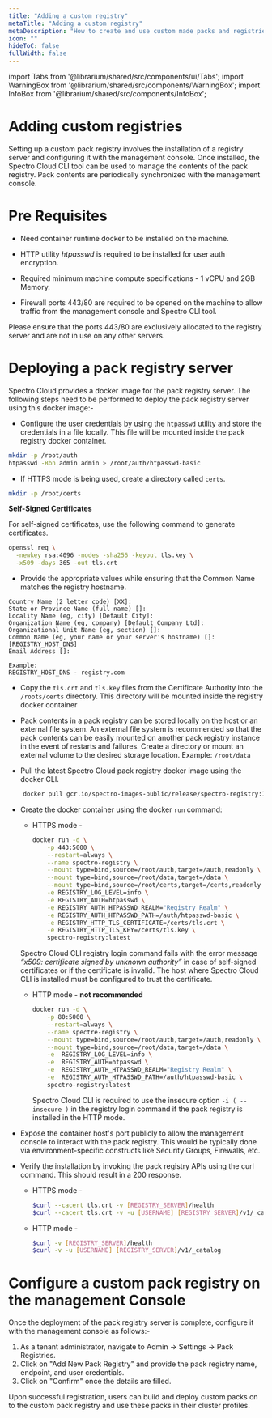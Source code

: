 ```yaml
---
title: "Adding a custom registry"
metaTitle: "Adding a custom registry"
metaDescription: "How to create and use custom made packs and registries in Spectro Cloud"
icon: ""
hideToC: false
fullWidth: false
---
```


import Tabs from '@librarium/shared/src/components/ui/Tabs';
import WarningBox from '@librarium/shared/src/components/WarningBox';
import InfoBox from '@librarium/shared/src/components/InfoBox';

# Adding custom registries

Setting up a custom pack registry involves the installation of a registry server and configuring it with the management console. Once installed, the Spectro Cloud CLI tool can be used to manage the contents of the pack registry. Pack contents are periodically synchronized with the management console.

# Pre Requisites

* Need container runtime docker to be installed on the machine.

* HTTP utility *htpasswd* is required to be installed for user auth encryption.

* Required minimum machine compute specifications - 1 vCPU and 2GB Memory.

* Firewall ports 443/80 are required to be opened on the machine to allow traffic from the management console and Spectro CLI tool.

<InfoBox>
Please ensure that the ports 443/80 are exclusively allocated to the registry server and are not in use on any other servers.
</InfoBox>

# Deploying a pack registry server

Spectro Cloud provides a docker image for the pack registry server. The following steps need to be performed to deploy the pack registry server using this docker image:-

* Configure the user credentials by using the `htpasswd` utility and store the credentials in a file locally. This file will be mounted inside the pack registry docker container.

```bash
mkdir -p /root/auth
htpasswd -Bbn admin admin > /root/auth/htpasswd-basic
```

* If HTTPS mode is being used, create a directory called `certs`.

```bash
mkdir -p /root/certs
```

<InfoBox>

**Self-Signed Certificates**

For self-signed certificates, use the following command to generate certificates.

```bash
openssl req \
  -newkey rsa:4096 -nodes -sha256 -keyout tls.key \
  -x509 -days 365 -out tls.crt
```

* Provide the appropriate values while ensuring that the Common Name matches the registry hostname.

```text
Country Name (2 letter code) [XX]:
State or Province Name (full name) []:
Locality Name (eg, city) [Default City]:
Organization Name (eg, company) [Default Company Ltd]:
Organizational Unit Name (eg, section) []:
Common Name (eg, your name or your server's hostname) []:[REGISTRY_HOST_DNS]
Email Address []:

Example:
REGISTRY_HOST_DNS - registry.com
```

</InfoBox>

* Copy the `tls.crt` and `tls.key` files from the Certificate Authority into the `/roots/certs` directory. This directory will be mounted inside the registry docker container

* Pack contents in a pack registry can be stored locally on the host or an external file system. An external file system is recommended so that the pack contents can be easily mounted on another pack registry instance in the event of restarts and failures. Create a directory or mount an external volume to the desired storage location. Example: `/root/data`

* Pull the latest Spectro Cloud pack registry docker image using the docker CLI.

```bash
    docker pull gcr.io/spectro-images-public/release/spectro-registry:1.2.0
```

* Create the docker container using the docker `run` command:
  
  * HTTPS mode -

    ```bash
    docker run -d \
        -p 443:5000 \
        --restart=always \
        --name spectro-registry \
        --mount type=bind,source=/root/auth,target=/auth,readonly \
        --mount type=bind,source=/root/data,target=/data \
        --mount type=bind,source=/root/certs,target=/certs,readonly \
        -e REGISTRY_LOG_LEVEL=info \
        -e REGISTRY_AUTH=htpasswd \
        -e REGISTRY_AUTH_HTPASSWD_REALM="Registry Realm" \
        -e REGISTRY_AUTH_HTPASSWD_PATH=/auth/htpasswd-basic \
        -e REGISTRY_HTTP_TLS_CERTIFICATE=/certs/tls.crt \
        -e REGISTRY_HTTP_TLS_KEY=/certs/tls.key \
        spectro-registry:latest
      ```

  <InfoBox>

  Spectro Cloud CLI registry login command fails with the error message *“x509: certificate signed by unknown authority”* in case of self-signed certificates or if the certificate is invalid. The host where Spectro Cloud CLI is installed must be configured to trust the certificate.
  </InfoBox>

  * HTTP mode - **not recommended**

    ```bash
    docker run -d \
        -p 80:5000 \
        --restart=always \
        --name spectre-registry \
        --mount type=bind,source=/root/auth,target=/auth,readonly \
        --mount type=bind,source=/root/data,target=/data \
        -e  REGISTRY_LOG_LEVEL=info \
        -e  REGISTRY_AUTH=htpasswd \
        -e  REGISTRY_AUTH_HTPASSWD_REALM="Registry Realm" \
        -e  REGISTRY_AUTH_HTPASSWD_PATH=/auth/htpasswd-basic \
        spectro-registry:latest
    ```

    <InfoBox>

    Spectro Cloud CLI is required to use the insecure option `-i ( --insecure )` in the registry login command if the pack registry is installed in the HTTP mode.
    
    </InfoBox>

* Expose the container host's port publicly to allow the management console to interact with the pack registry. This would be typically done via environment-specific constructs like Security Groups, Firewalls, etc.
* Verify the installation by invoking the pack registry APIs using the curl command. This should result in a 200 response.

  * HTTPS mode -

    ```bash
    $curl --cacert tls.crt -v [REGISTRY_SERVER]/health
    $curl --cacert tls.crt -v -u [USERNAME] [REGISTRY_SERVER]/v1/_catalog
    ```

  * HTTP mode -

    ```bash
    $curl -v [REGISTRY_SERVER]/health
    $curl -v -u [USERNAME] [REGISTRY_SERVER]/v1/_catalog
    ```

# Configure a custom pack registry on the management Console

Once the deployment of the pack registry server is complete, configure it with the management console as follows:-

1. As a tenant administrator, navigate to Admin -> Settings -> Pack Registries.
1. Click on "Add New Pack Registry" and provide the pack registry name, endpoint, and user credentials.
1. Click on "Confirm" once the details are filled.

Upon successful registration, users can build and deploy custom packs on to the custom pack registry and use these packs in their cluster profiles.
